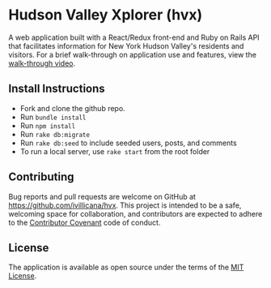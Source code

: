 # Hudson Valley Xplorer (hvx)
A web application built with a React/Redux front-end and Ruby on Rails API that facilitates information for New York Hudson Valley's residents and visitors. For a brief walk-through on application use and features, view the [walk-through video](https://youtu.be/HRBJ6vq1Bcg).

## Install Instructions
- Fork and clone the github repo.
- Run `bundle install`
- Run `npm install`
- Run `rake db:migrate`
- Run `rake db:seed` to include seeded users, posts, and comments
- To run a local server, use `rake start` from the root folder

## Contributing

Bug reports and pull requests are welcome on GitHub at https://github.com/ivillicana/hvx. This project is intended to be a safe, welcoming space for collaboration, and contributors are expected to adhere to the [Contributor Covenant](http://contributor-covenant.org) code of conduct.

## License

The application is available as open source under the terms of the [MIT License](https://opensource.org/licenses/MIT).
